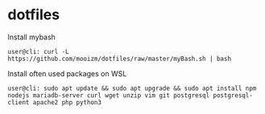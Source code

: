 # dotfiles

Install mybash 
```console
user@cli: curl -L https://github.com/mooizm/dotfiles/raw/master/myBash.sh | bash
```


Install often used packages on WSL
```console
user@cli: sudo apt update && sudo apt upgrade && sudo apt install npm nodejs mariadb-server curl wget unzip vim git postgresql postgresql-client apache2 php python3
```
